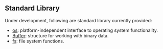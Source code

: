 ## Standard Library

Under development, following are standard library currently provided: 

+ [os](https://github.com/gufeijun/gscript/blob/master/doc/std_os.md): platform-independent interface to operating system functionality.
+ [Buffer](https://github.com/gufeijun/gscript/blob/master/doc/std_Buffer.md): structure for working with binary data.
+ [fs](https://github.com/gufeijun/gscript/blob/master/doc/std_fs.md): file system functions.

